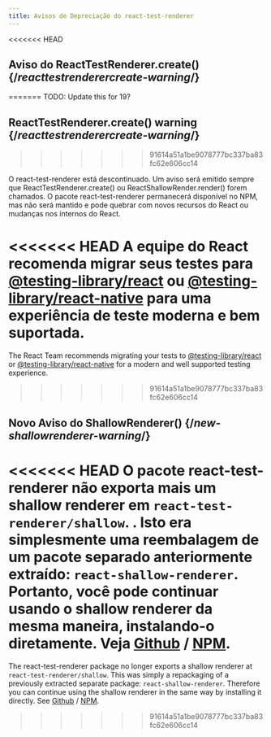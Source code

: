 ```yaml
---
title: Avisos de Depreciação do react-test-renderer
---
```


<<<<<<< HEAD
## Aviso do ReactTestRenderer.create() {/*reacttestrenderercreate-warning*/}
=======
TODO: Update this for 19?

## ReactTestRenderer.create() warning {/*reacttestrenderercreate-warning*/}
>>>>>>> 91614a51a1be9078777bc337ba83fc62e606cc14

O react-test-renderer está descontinuado. Um aviso será emitido sempre que ReactTestRenderer.create() ou ReactShallowRender.render() forem chamados. O pacote react-test-renderer permanecerá disponível no NPM, mas não será mantido e pode quebrar com novos recursos do React ou mudanças nos internos do React.

<<<<<<< HEAD
A equipe do React recomenda migrar seus testes para [@testing-library/react](https://testing-library.com/docs/react-testing-library/intro/) ou [@testing-library/react-native](https://callstack.github.io/react-native-testing-library/docs/getting-started) para uma experiência de teste moderna e bem suportada.
=======
The React Team recommends migrating your tests to [@testing-library/react](https://testing-library.com/docs/react-testing-library/intro/) or [@testing-library/react-native](https://callstack.github.io/react-native-testing-library/docs/start/intro) for a modern and well supported testing experience.
>>>>>>> 91614a51a1be9078777bc337ba83fc62e606cc14


## Novo Aviso do ShallowRenderer() {/*new-shallowrenderer-warning*/}

<<<<<<< HEAD
O pacote react-test-renderer não exporta mais um shallow renderer em `react-test-renderer/shallow`. . Isto era simplesmente uma reembalagem de um pacote separado anteriormente extraído: `react-shallow-renderer`. Portanto, você pode continuar usando o shallow renderer da mesma maneira, instalando-o diretamente. Veja [Github](https://github.com/enzymejs/react-shallow-renderer) / [NPM](https://www.npmjs.com/package/react-shallow-renderer).
=======
The react-test-renderer package no longer exports a shallow renderer at `react-test-renderer/shallow`. This was simply a repackaging of a previously extracted separate package: `react-shallow-renderer`. Therefore you can continue using the shallow renderer in the same way by installing it directly. See [Github](https://github.com/enzymejs/react-shallow-renderer) / [NPM](https://www.npmjs.com/package/react-shallow-renderer).
>>>>>>> 91614a51a1be9078777bc337ba83fc62e606cc14
